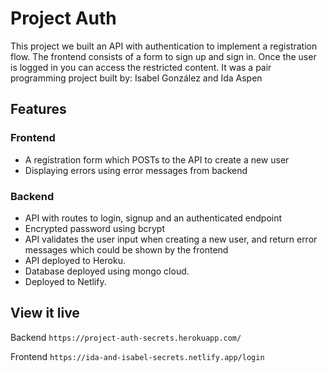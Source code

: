 # Project Auth

This project we built an API with authentication to implement a registration flow. The frontend consists of a form to sign up and sign in. Once the user is logged in you can access the restricted content.
It was a pair programming project built by:
Isabel González and Ida Aspen

## Features

### Frontend

- A registration form which POSTs to the API to create a new user
- Displaying errors using error messages from backend

### Backend

- API with routes to login, signup and an authenticated endpoint
- Encrypted password using bcrypt
- API validates the user input when creating a new user, and return error messages which could be shown by the frontend
- API deployed to Heroku.
- Database deployed using mongo cloud.
- Deployed to Netlify.

## View it live

Backend
`https://project-auth-secrets.herokuapp.com/`

Frontend
`https://ida-and-isabel-secrets.netlify.app/login`
